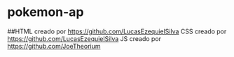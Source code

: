 # pokemon-ap
##HTML creado por https://github.com/LucasEzequielSilva
CSS creado por https://github.com/LucasEzequielSilva
JS creado por https://github.com/JoeTheorium

